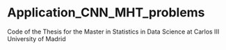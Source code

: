 # Application_CNN_MHT_problems
Code of the Thesis for the Master in Statistics in Data Science at Carlos III University of Madrid

